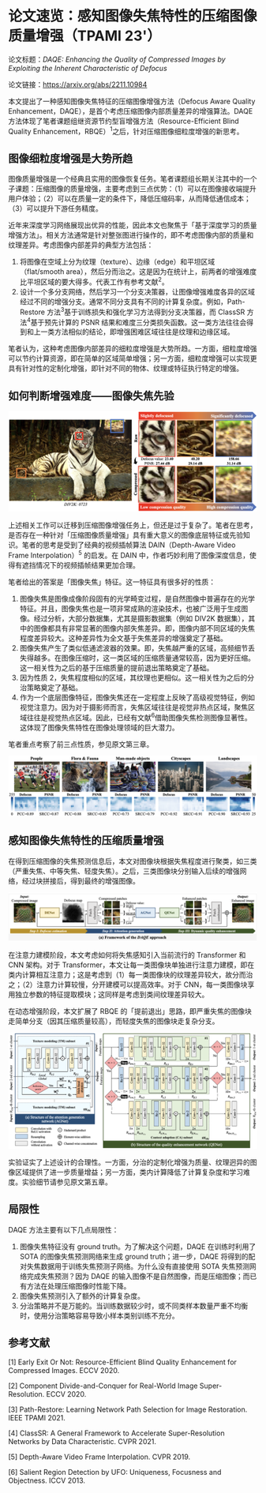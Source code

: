 # 论文速览：感知图像失焦特性的压缩图像质量增强（TPAMI 23'）

论文标题：*DAQE: Enhancing the Quality of Compressed Images by Exploiting the Inherent Characteristic of Defocus*

论文链接：https://arxiv.org/abs/2211.10984

本文提出了一种感知图像失焦特征的压缩图像增强方法（Defocus Aware Quality Enhancement，DAQE），是首个考虑压缩图像内部质量差异的增强算法。DAQE 方法体现了笔者课题组继资源节约型盲增强方法（Resource-Efficient Blind Quality Enhancement，RBQE）<sup>1</sup>之后，针对压缩图像细粒度增强的新思考。

## 图像细粒度增强是大势所趋

图像质量增强是一个经典且实用的图像恢复任务。笔者课题组长期关注其中的一个子课题：压缩图像的质量增强，主要考虑到三点优势：（1）可以在图像接收端提升用户体验；（2）可以在质量一定的条件下，降低压缩码率，从而降低通信成本；（3）可以提升下游任务精度。

近年来深度学习网络展现出优异的性能，因此本文也聚焦于「基于深度学习的质量增强方法」。相关方法通常是针对整张图进行操作的，即不考虑图像内部的质量和纹理差异。考虑图像内部差异的典型方法包括：

1. 将图像在空域上分为纹理（texture）、边缘（edge）和平坦区域（flat/smooth area），然后分而治之。这是因为在统计上，前两者的增强难度比平坦区域的要大得多。代表工作有参考文献<sup>2</sup>。
2. 设计一个多分支网络，然后学习一个分支决策器，让图像增强难度各异的区域经过不同的增强分支。通常不同分支具有不同的计算复杂度。例如，Path-Restore 方法<sup>3</sup>基于训练损失和强化学习方法得到分支决策器，而 ClassSR 方法<sup>4</sup>基于预先计算的 PSNR 结果和难度三分类损失函数。这一类方法往往会得到和上一类方法相似的结论，即增强困难区域往往是纹理和边缘区域。

笔者认为，这种考虑图像内部差异的细粒度增强是大势所趋。一方面，细粒度增强可以节约计算资源，即在简单的区域简单增强；另一方面，细粒度增强可以实现更具有针对性的定制化增强，即针对不同的物体、纹理或特征执行特定的增强。

## 如何判断增强难度——图像失焦先验

![图像失焦与压缩质量具有强相关性](./daqe.assets/image-20230410105945859.png)

上述相关工作可以迁移到压缩图像增强任务上，但还是过于复杂了。笔者在思考，是否存在一种针对「压缩图像质量增强」具有重大意义的图像底层特征或先验知识。笔者的思考是受到了经典的视频插帧算法 DAIN（Depth-Aware Video Frame Interpolation）<sup>5</sup> 的启发。在 DAIN 中，作者巧妙利用了图像深度信息，使得有遮挡情况下的视频插帧结果更加合理。

笔者给出的答案是「图像失焦」特征。这一特征具有很多好的性质：

1. 图像失焦是图像成像阶段固有的光学畸变过程，是自然图像中普遍存在的光学特征。并且，图像失焦也是一项非常成熟的渲染技术，也被广泛用于生成图像。经过分析，大部分数据集，尤其是摄影数据集（例如 DIV2K 数据集），其中的图像都具有非常显著的图像内部失焦差异。即，图像内部不同区域的失焦程度差异较大。这种差异性为全文基于失焦差异的增强奠定了基础。
2. 图像失焦产生了类似低通滤波器的效果。即，失焦越严重的区域，高频细节丢失得越多。在图像压缩时，这一类区域的压缩质量通常较高，因为更好压缩。这一相关性为之后的基于压缩质量的提前退出策略奠定了基础。
3. 因为性质 2，失焦程度相似的区域，其纹理也更相似。这一相关性为之后的分治策略奠定了基础。
4. 作为一个底层图像特征，图像失焦还在一定程度上反映了高级视觉特征，例如视觉注意力。因为对于摄影师而言，失焦区域往往是视觉非热点区域，聚焦区域往往是视觉热点区域。因此，已经有文献<sup>6</sup>借助图像失焦检测图像显著性。这体现了图像失焦特性在图像处理领域的巨大潜力。

笔者重点考察了前三点性质，参见原文第三章。

![上述相关性在数据集中得到广泛验证](./daqe.assets/image-20230410110106430.png)

## 感知图像失焦特性的压缩质量增强

在得到压缩图像的失焦预测信息后，本文对图像块根据失焦程度进行聚类，如三类（严重失焦、中等失焦、轻度失焦）。之后，三类图像块分别输入后续的增强网络，经过块拼接后，得到最终的增强图像。

![整体框架](./daqe.assets/image-20230410105827150.png)

在注意力建模阶段，本文考虑如何将失焦感知引入当前流行的 Transformer 和 CNN 架构。对于 Transformer，本文让每一类图像块单独进行注意力建模，即在类内计算相互注意力；这是考虑到（1）每一类图像块的纹理差异较大，故分而治之；（2）注意力计算较慢，分开建模可以提高效率。对于 CNN，每一类图像块享用独立参数的特征提取模块；这同样是考虑到类间纹理差异较大。

在动态增强阶段，本文扩展了 RBQE 的「提前退出」思路，即严重失焦的图像块走简单分支（因其压缩质量较高），而轻度失焦的图像块走复杂分支。

![注意力建模与动态质量增强](./daqe.assets/image-20230410110358388.png)

实验证实了上述设计的合理性。一方面，分治的定制化增强为质量、纹理迥异的图像区域提供了进一步质量增益；另一方面，类内计算降低了计算复杂度和学习难度。实验细节请参见原文第五章。

## 局限性

DAQE 方法主要有以下几点局限性：

1. 图像失焦特征没有 ground truth。为了解决这个问题，DAQE 在训练时利用了 SOTA 的图像失焦预测网络来生成 ground truth；进一步，DAQE 将得到的配对失焦数据用于训练失焦预测子网络。为什么没有直接使用 SOTA 失焦预测网络完成失焦预测？因为 DAQE 的输入图像不是自然图像，而是压缩图像；而已有方法在处理压缩图像时性能下降。
2. 图像失焦预测引入了额外的计算复杂度。
3. 分治策略并不是万能的。当训练数据较少时，或不同类样本数量严重不均衡时，使用分治策略容易导致小样本类别训练不充分。

## 参考文献

\[1\] Early Exit Or Not: Resource-Efficient Blind Quality Enhancement for Compressed Images. ECCV 2020.

\[2\] Component Divide-and-Conquer for Real-World Image Super-Resolution. ECCV 2020.

\[3\] Path-Restore: Learning Network Path Selection for Image Restoration. IEEE TPAMI 2021.

\[4\] ClassSR: A General Framework to Accelerate Super-Resolution Networks by Data Characteristic. CVPR 2021.

\[5\] Depth-Aware Video Frame Interpolation. CVPR 2019.

\[6\] Salient Region Detection by UFO: Uniqueness, Focusness and Objectness. ICCV 2013.
